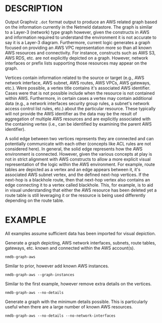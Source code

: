 DESCRIPTION
===========

Output Graphviz `.dot` format output to produce an AWS related graph based
on the information currently in the Netmeld datastore.
The graph is similar to a Layer-3 (network) type graph however, given the
constructs in AWS and information required to understand the environment it
is not accurate to say it is a Layer-3 diagram.
Furthermore, current logic generates a graph focused on providing an AWS
VPC representation more so than all known AWS resources and connectivity.
For instance, constructs such as AWS S3, AWS RDS, etc. are not explicitly
depicted on a graph.
However, network interfaces or prefix lists supporting those resources may
appear on the graph.

Vertices contain information related to the source or target (e.g., AWS
network interface, AWS subnet, AWS routes, AWS VPCs, AWS gateways, etc.).
Were possible, a vertex title contains it's associated AWS identifier.
Cases were that is not possible include when the resource is not contained
within AWS.
Furthermore, in certain cases a vertex may contain additional data (e.g., a
network interfaces security group rules, a subnet's network access control
list rules, etc.) about the particular resource.
These typically will not provide the AWS identifier as the data may be the
result of aggregation of multiple AWS resources and are explicitly
associated with the containing vertex (i.e., can be identified by examining
the parent AWS identifier).

A solid edge between two vertices represents they are connected and can
potentially communicate with each other (concepts like ACL rules are not
considered here).
In general, the solid edge represents how the AWS environment is connected.
However, given the various concepts at play is not in strict alignment with
AWS constructs to allow a more explicit visual representation of the logic
within the AWS environment.
For example, route tables are depicted as a vertex and an edge appears
between it, it's associated AWS subnet vertex, and the defined next-hop
vertices.
If the next-hop is a blackhole route, then that next-hop vertex also
contains an edge connecting it to a vertex called blackhole.
This, for example, is to aid in visual understanding that either the AWS
resource has been deleted yet a route table is still leveraging it or the
resource is being used differently depending on the route table.


EXAMPLE
=======
All examples assume sufficient data has been imported for visual depiction.

Generate a graph depicting, AWS network interfaces, subnets, route tables,
gateways, etc. known and connected within the AWS account(s).
```
nmdb-graph-aws
```

Similar to prior, however add known AWS instances.
```
nmdb-graph-aws --graph-instances
```

Similar to the first example, however remove extra details on the vertices.
```
nmdb-graph-aws --no-details
```

Generate a graph with the minimum details possible.  This is particularly
useful when there are a large number of known AWS resources.
```
nmdb-graph-aws --no-details --no-network-interfaces
```
